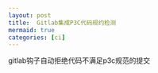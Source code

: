 ```yaml
---
layout: post
title:  Gitlab集成P3C代码规约检测
mermaid: true
categories: [ci]
---
```


gitlab钩子自动拒绝代码不满足p3c规范的提交